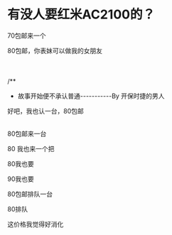 # 有没人要红米AC2100的？


70包邮来一个

80包邮，你表妹可以做我的女朋友<br />
<br />
<br />
<br />
/**<br />
 * 故事开始便不承认普通-----------By 开保时捷的男人

好吧，我也认一台，80包邮

<br />
80包邮来一台

80 我也来一个把

80我也要<img src="static/image/smiley/yct/011.gif" smilieid="33" border="0" alt="" />

90我也要

80包邮排队一台

80排队

这价格我觉得好消化<img src="static/image/smiley/default/lol.gif" smilieid="12" border="0" alt="" />

